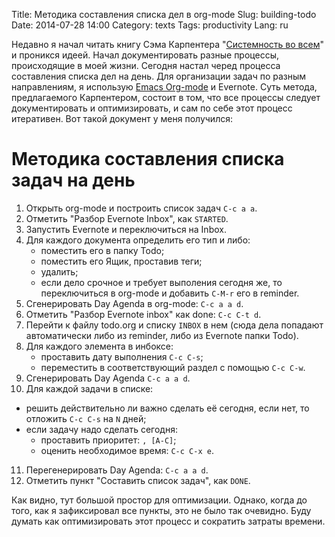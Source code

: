 Title: Методика составления списка дел в org-mode
Slug: building-todo
Date: 2014-07-28 14:00
Category: texts
Tags: productivity
Lang: ru

Недавно я начал читать книгу Сэма Карпентера "[Системность во всем][book]" и проникся идеей. Начал документировать разные процессы, происходящие в моей жизни. Сегодня настал черед процесса составления списка дел на день. Для организации задач по разным направлениям, я использую [Emacs Org-mode][org-mode] и Evernote. Суть метода, предлагаемого Карпентером, состоит в том, что все процессы следует документировать и оптимизировать, и сам по себе этот процесс итеративен. Вот такой документ у меня получился:

Методика составления списка задач на день
=========================================

1. Открыть org-mode и построить список задач `C-c a a`.
2. Отметить "Разбор Evernote Inbox", как `STARTED`.
3. Запустить Evernote и переключиться на Inbox.
4. Для каждого документа определить его тип и либо:
   * поместить его в папку Todo;
   * поместить его Ящик, проставив теги;
   * удалить;
   * если дело срочное и требует выполения сегодня же,
     то переключиться в org-mode и добавить `C-M-r`
     его в reminder.
5. Сгенерировать Day Agenda в org-mode: `C-c a a d`.
6. Отметить "Разбор Evernote inbox" как done: `C-c C-t d`.
7. Перейти к файлу todo.org и
   списку `INBOX` в нем (сюда дела попадают автоматически
   либо из reminder, либо из Evernote папки Todo).
8. Для каждого элемента в инбоксе:
   * проставить дату выполнения `C-c C-s`;
   * переместить в соответствующий раздел с помощью `C-c C-w`.
9. Сгенерировать Day Agenda `C-c a a d`.
10. Для каждой задачи в списке:
   * решить действительно ли важно сделать её сегодня,
     если нет, то отложить `C-c C-s` на `N` дней;
   * если задачу надо сделать сегодня:
     + проставить приоритет: `, [A-C]`;
     + оценить необходимое время: `C-c C-x e`.
11. Перегенерировать Day Agenda: `C-c a a d`.
12. Отметить пункт "Составить список задач", как `DONE`.


Как видно, тут большой простор для оптимизации. Однако, когда до того, как я зафиксировал
все пункты, это не было так очевидно. Буду думать как оптимизировать этот процесс
и сократить затраты времени.

[book]: http://www.mann-ivanov-ferber.ru/books/sistemnost_vo_vsem/
[org-mode]: http://orgmode.org/
